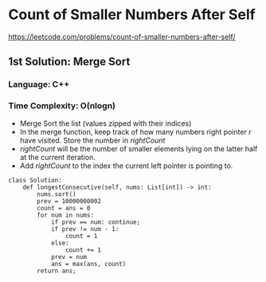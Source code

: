 # Count of Smaller Numbers After Self
https://leetcode.com/problems/count-of-smaller-numbers-after-self/

## 1st Solution: Merge Sort
### Language: C++
### Time Complexity: O(nlogn)

* 	Merge Sort the list (values zipped with their indices)
* 	In the merge function, keep track of how many numbers right pointer *r* have visited. Store the number in *rightCount*
* 	*rightCount* will be the number of smaller elements lying on the latter half at the current iteration.
* 	Add *rightCount* to the index the current left pointer is pointing to. 

```
class Solution:
    def longestConsecutive(self, nums: List[int]) -> int:
        nums.sort()
        prev = 10000000002
        count = ans = 0
        for num in nums:
            if prev == num: continue;
            if prev != num - 1:
                count = 1
            else:
                count += 1
            prev = num
            ans = max(ans, count)
        return ans;
```
